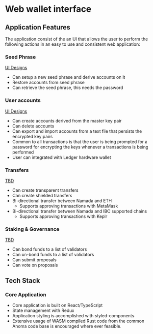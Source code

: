 # Web wallet interface

## Application Features

The application consist of the an UI that allows the user to perform the following actions in an easy to use and consistent web application:

### Seed Phrase
[UI Designs](https://www.figma.com/file/aiWZpaXjPLW6fDjE7dpFaU/Projects-2021?node-id=4610%3A5890)
* Can setup a new seed phrase and derive accounts on it
* Restore accounts from seed phrase
* Can retrieve the seed phrase, this needs the password

### User accounts
[UI Designs](https://www.figma.com/file/aiWZpaXjPLW6fDjE7dpFaU/Projects-2021?node-id=5165%3A8862)
* Can create accounts derived from the master key pair
* Can delete accounts
* Can export and import accounts from a text file that persists the encrypted key pairs
* Common to all transactions is that the user is being prompted for a password for encrypting the keys whenever a transactions is being performed
* User can integrated with Ledger hardware wallet

### Transfers
[TBD]()
* Can create transparent transfers
* Can create shielded transfers
* Bi-directional transfer between Namada and ETH
  * Supports approving transactions with MetaMask
* Bi-directional transfer between Namada and IBC supported chains
  *  Supports approving transactions with Keplr

### Staking & Governance
[TBD]()
* Can bond funds to a list of validators
* Can un-bond funds to a list of validators
* Can submit proposals
* Can vote on proposals


## Tech Stack
### Core Application
* Core application is built on React/TypeScript
* State management with Redux
* Application styling is accomplished with styled-components
* Extensive usage of WASM compiled Rust code from the common Anoma code base is encouraged where ever feasible.
